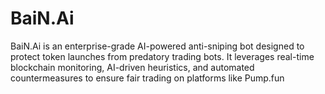 # BaiN.Ai
BaiN.Ai is an enterprise-grade AI-powered anti-sniping bot designed to protect token launches from predatory trading bots. It leverages real-time blockchain monitoring, AI-driven heuristics, and automated countermeasures to ensure fair trading on platforms like Pump.fun
